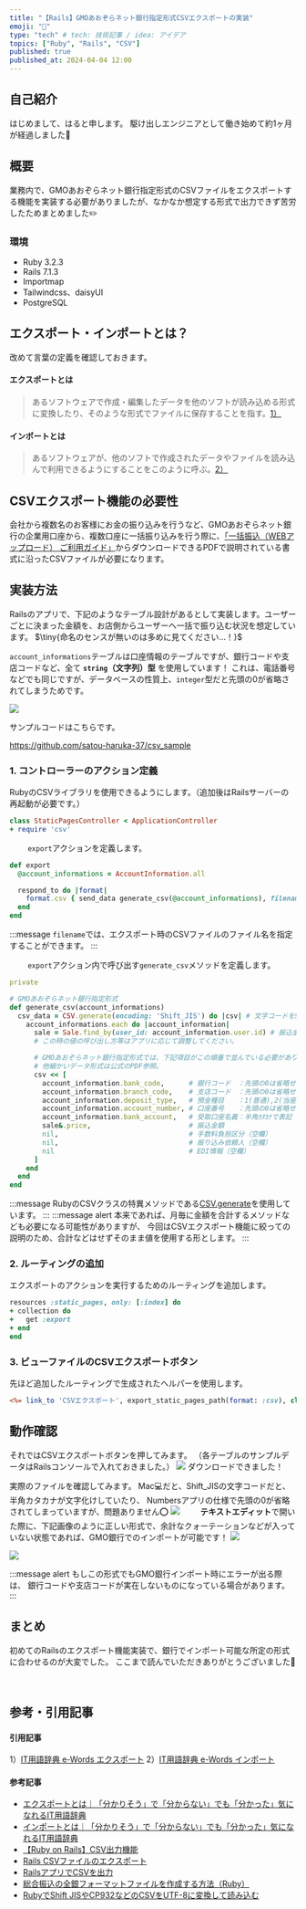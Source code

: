 ```yaml
---
title: "【Rails】GMOあおぞらネット銀行指定形式CSVエクスポートの実装"
emoji: "🏦"
type: "tech" # tech: 技術記事 / idea: アイデア
topics: ["Ruby", "Rails", "CSV"]
published: true
published_at: 2024-04-04 12:00
---
```

## 自己紹介
はじめまして、はると申します。
駆け出しエンジニアとして働き始めて約1ヶ月が経過しました🐣

## 概要
業務内で、GMOあおぞらネット銀行指定形式のCSVファイルをエクスポートする機能を実装する必要がありましたが、なかなか想定する形式で出力できず苦労したためまとめました✏️

### 環境
- Ruby 3.2.3
- Rails 7.1.3
- Importmap
- Tailwindcss、daisyUI
- PostgreSQL


## エクスポート・インポートとは？
改めて言葉の定義を確認しておきます。
#### エクスポートとは
> あるソフトウェアで作成・編集したデータを他のソフトが読み込める形式に変換したり、そのような形式でファイルに保存することを指す。[1）](#引用記事)
#### インポートとは
> あるソフトウェアが、他のソフトで作成されたデータやファイルを読み込んで利用できるようにすることをこのように呼ぶ。[2）](#引用記事)


## CSVエクスポート機能の必要性
会社から複数名のお客様にお金の振り込みを行うなど、GMOあおぞらネット銀行の企業用口座から、複数口座に一括振り込みを行う際に、[「一括振込（WEBアップロード） ご利用ガイド」](https://gmo-aozora.com/support/guide.html)からダウンロードできるPDFで説明されている書式に沿ったCSVファイルが必要になります。


## 実装方法
Railsのアプリで、下記のようなテーブル設計があるとして実装します。ユーザーごとに決まった金額を、お店側からユーザーへ一括で振り込む状況を想定しています。
$\tiny{命名のセンスが無いのは多めに見てください…！}$

`account_informations`テーブルは口座情報のテーブルですが、銀行コードや支店コードなど、全て **`string`（文字列）型** を使用しています！
これは、電話番号などでも同じですが、データベースの性質上、`integer`型だと先頭の0が省略されてしまうためです。

![](/images/rails-gmo-csv/image01.png)


サンプルコードはこちらです。

https://github.com/satou-haruka-37/csv_sample

### 1. コントローラーのアクション定義
RubyのCSVライブラリを使用できるようにします。（追加後はRailsサーバーの再起動が必要です。）
```diff_ruby:controllers/static_pages_controller.rb
class StaticPagesController < ApplicationController
+ require 'csv'
```
　　
`export`アクションを定義します。
```ruby:controllers/static_pages_controller.rb
def export
  @account_informations = AccountInformation.all

  respond_to do |format|
    format.csv { send_data generate_csv(@account_informations), filename: "CSVサンプル.csv" }
  end
end
```
:::message
`filename`では、エクスポート時のCSVファイルのファイル名を指定することができます。
:::

　　
`export`アクション内で呼び出す`generate_csv`メソッドを定義します。
```ruby:controllers/static_pages_controller.rb
private

# GMOあおぞらネット銀行指定形式
def generate_csv(account_informations)
  csv_data = CSV.generate(encoding: 'Shift_JIS') do |csv| # 文字コードをShift_JISに指定する必要があります。
    account_informations.each do |account_information|
      sale = Sale.find_by(user_id: account_information.user.id) # 振込金額を先に検索しておきます
      # この時の値の呼び出し方等はアプリに応じて調整してください。

      # GMOあおぞらネット銀行指定形式では、下記項目がこの順番で並んでいる必要があります。
      # 他細かいデータ形式は公式のPDF参照。
      csv << [
        account_information.bank_code,      # 銀行コード　：先頭の0は省略せず4桁で表記
        account_information.branch_code,    # 支店コード　：先頭の0は省略せず3桁で表記
        account_information.deposit_type,   # 預金種目　　：1(普通),2(当座),4(貯蓄)の数値で表記
        account_information.account_number, # 口座番号　　：先頭の0は省略せず7桁で表記
        account_information.bank_account,   # 受取口座名義：半角ｶﾀｶﾅで表記
        sale&.price,                        # 振込金額
        nil,                                # 手数料負担区分（空欄）
        nil,                                # 振り込み依頼人（空欄）
        nil                                 # EDI情報（空欄）
      ]
    end
  end
end
```
:::message
RubyのCSVクラスの特異メソッドである[CSV.generate](https://docs.ruby-lang.org/ja/latest/method/CSV/s/generate.html)を使用しています。
:::
:::message alert
本来であれば、月毎に金額を合計するメソッドなども必要になる可能性がありますが、
今回はCSVエクスポート機能に絞っての説明のため、合計などはせずそのまま値を使用する形とします。
:::



### 2. ルーティングの追加
エクスポートのアクションを実行するためのルーティングを追加します。

```diff_ruby:config/routes.rb
resources :static_pages, only: [:index] do
+ collection do
+   get :export
+ end
end
```

### 3. ビューファイルのCSVエクスポートボタン
先ほど追加したルーティングで生成されたヘルパーを使用します。
```erb:app/views/static_pages/index.html.erb
<%= link_to 'CSVエクスポート', export_static_pages_path(format: :csv), class: 'btn btn-primary w-40' %>
```

## 動作確認
それではCSVエクスポートボタンを押してみます。
（各テーブルのサンプルデータはRailsコンソールで入れておきました。）
![](/images/rails-gmo-csv/image02.gif)
ダウンロードできました！

実際のファイルを確認してみます。
Mac💻だと、Shift_JISの文字コードだと、半角カタカナが文字化けしていたり、
Numbersアプリの仕様で先頭の0が省略されてしまっていますが、問題ありません⭕️
![](/images/rails-gmo-csv/image03.png)
　　
**テキストエディット**で開いた際に、下記画像のように正しい形式で、余計なクォーテーションなどが入っていない状態であれば、GMO銀行でのインポートが可能です！
![](/images/rails-gmo-csv/image04.png)

![](/images/rails-gmo-csv/image05.png)


:::message alert
もしこの形式でもGMO銀行インポート時にエラーが出る際は、
銀行コードや支店コードが実在しないものになっている場合があります。
:::


## まとめ
初めてのRailsのエクスポート機能実装で、銀行でインポート可能な所定の形式に合わせるのが大変でした。
ここまで読んでいただきありがとうございました🙇

　
## 参考・引用記事
#### 引用記事
1）[IT用語辞典 e-Words エクスポート](https://e-words.jp/w/%E3%82%A8%E3%82%AF%E3%82%B9%E3%83%9D%E3%83%BC%E3%83%88.html)
2）[IT用語辞典 e-Words インポート](https://e-words.jp/w/%E3%82%A4%E3%83%B3%E3%83%9D%E3%83%BC%E3%83%88.html)

#### 参考記事
- [エクスポートとは｜「分かりそう」で「分からない」でも「分かった」気になれるIT用語辞典](https://wa3.i-3-i.info/word1702.html)
- [インポートとは｜「分かりそう」で「分からない」でも「分かった」気になれるIT用語辞典](https://wa3.i-3-i.info/word1701.html)
- [【Ruby on Rails】CSV出力機能](https://qiita.com/japwork/items/76fb527b1a49d93b7f83)
- [Rails CSVファイルのエクスポート](https://qiita.com/yoshi-sho-0606/items/262f115ee251600527a0)
- [RailsアプリでCSVを出力](https://zenn.dev/d0ne1s/scraps/f0e320ba91ce97)
- [総合振込の全銀フォーマットファイルを作成する方法（Ruby）](https://qiita.com/shjimb/items/44fba0368b00c7c3c404)
- [RubyでShift JISやCP932などのCSVをUTF-8に変換して読み込む](https://qiita.com/daichi87gi/items/9097adfd47d9725097f1)
